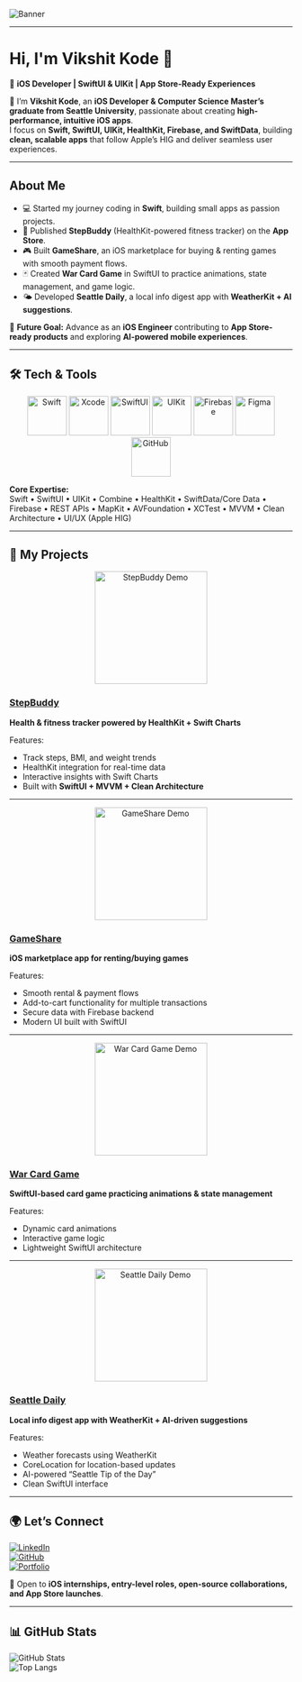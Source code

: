 <!-- ============================= -->
<!--          BANNER SECTION       -->
<!-- ============================= -->

![Banner](INSERT_BANNER_IMAGE_URL_HERE)

---

<!-- ============================= -->
<!--          INTRODUCTION         -->
<!-- ============================= -->

# Hi, I'm Vikshit Kode   
🚀 **iOS Developer | SwiftUI & UIKit | App Store-Ready Experiences**

👋 I’m **Vikshit Kode**, an **iOS Developer & Computer Science Master’s graduate from Seattle University**, passionate about creating **high-performance, intuitive iOS apps**.  
I focus on **Swift, SwiftUI, UIKit, HealthKit, Firebase, and SwiftData**, building **clean, scalable apps** that follow Apple’s HIG and deliver seamless user experiences.  

---

<!-- ============================= -->
<!--             ABOUT ME          -->
<!-- ============================= -->

## About Me  

- 💻 Started my journey coding in **Swift**, building small apps as passion projects.  
- 📱 Published **StepBuddy** (HealthKit-powered fitness tracker) on the **App Store**.  
- 🎮 Built **GameShare**, an iOS marketplace for buying & renting games with smooth payment flows.  
- 🃏 Created **War Card Game** in SwiftUI to practice animations, state management, and game logic.  
- 🌤️ Developed **Seattle Daily**, a local info digest app with **WeatherKit + AI suggestions**.  

🎯 **Future Goal:** Advance as an **iOS Engineer** contributing to **App Store-ready products** and exploring **AI-powered mobile experiences**.  

---

<!-- ============================= -->
<!--         TECH & TOOLS          -->
<!-- ============================= -->

## 🛠 Tech & Tools  

<p align="center">
  <img alt="Swift" width="70px" src="https://cdn.jsdelivr.net/gh/devicons/devicon/icons/swift/swift-original.svg"/>
  <img alt="Xcode" width="70px" src="https://cdn.jsdelivr.net/gh/devicons/devicon/icons/xcode/xcode-original.svg"/>
  <img alt="SwiftUI" width="70px" src="https://developer.apple.com/assets/elements/icons/swiftui/swiftui-256x256_2x.png"/>
  <img alt="UIKit" width="70px" src="https://developer.apple.com/assets/elements/icons/uikit/uikit-96x96_2x.png"/>
  <img alt="Firebase" width="70px" src="https://brandlogos.net/wp-content/uploads/2025/03/firebase_icon-logo_brandlogos.net_tcvck-300x378.png"/>
  <img alt="Figma" width="70px" src="https://cdn.jsdelivr.net/gh/devicons/devicon/icons/figma/figma-original.svg"/>
  <img alt="GitHub" width="70px" src="https://cdn.jsdelivr.net/gh/devicons/devicon/icons/github/github-original.svg"/>
</p>  

**Core Expertise:**  
Swift • SwiftUI • UIKit • Combine • HealthKit • SwiftData/Core Data • Firebase • REST APIs • MapKit • AVFoundation • XCTest • MVVM • Clean Architecture • UI/UX (Apple HIG)

---

<!-- ============================= -->
<!--           MY PROJECTS         -->
<!-- ============================= -->

## 📌 My Projects  

<p align="center">
  <img src="INSERT_PROJECT1_GIF_OR_SCREENSHOT" width="200" alt="StepBuddy Demo"/>
</p>  

### [StepBuddy](INSERT_APP_STORE_OR_GITHUB_LINK)  
**Health & fitness tracker powered by HealthKit + Swift Charts**  

Features:  
- Track steps, BMI, and weight trends  
- HealthKit integration for real-time data  
- Interactive insights with Swift Charts  
- Built with **SwiftUI + MVVM + Clean Architecture**  

---

<p align="center">
  <img src="INSERT_PROJECT2_GIF_OR_SCREENSHOT" width="200" alt="GameShare Demo"/>
</p>  

### [GameShare](INSERT_GITHUB_LINK)  
**iOS marketplace app for renting/buying games**  

Features:  
- Smooth rental & payment flows  
- Add-to-cart functionality for multiple transactions  
- Secure data with Firebase backend  
- Modern UI built with SwiftUI  

---

<p align="center">
  <img src="INSERT_PROJECT3_GIF_OR_SCREENSHOT" width="200" alt="War Card Game Demo"/>
</p>  

### [War Card Game](INSERT_GITHUB_LINK)  
**SwiftUI-based card game practicing animations & state management**  

Features:  
- Dynamic card animations  
- Interactive game logic  
- Lightweight SwiftUI architecture  

---

<p align="center">
  <img src="INSERT_PROJECT4_GIF_OR_SCREENSHOT" width="200" alt="Seattle Daily Demo"/>
</p>  

### [Seattle Daily](INSERT_GITHUB_LINK)  
**Local info digest app with WeatherKit + AI-driven suggestions**  

Features:  
- Weather forecasts using WeatherKit  
- CoreLocation for location-based updates  
- AI-powered “Seattle Tip of the Day”  
- Clean SwiftUI interface  

---

<!-- ============================= -->
<!--          CONNECT WITH ME      -->
<!-- ============================= -->

## 🌍 Let’s Connect  

[![LinkedIn](https://img.shields.io/badge/LinkedIn-0077B5?logo=linkedin&logoColor=white)](https://www.linkedin.com/in/vikshitkode/)  
[![GitHub](https://img.shields.io/badge/GitHub-181717?logo=github&logoColor=white)](https://github.com/vikshitkode)  
[![Portfolio](https://img.shields.io/badge/Portfolio-000000?logo=vercel&logoColor=white)](https://vikshitkodeios.netlify.app/)  

💬 Open to **iOS internships, entry-level roles, open-source collaborations, and App Store launches**.  

---

<!-- ============================= -->
<!--           GITHUB STATS        -->
<!-- ============================= -->

## 📊 GitHub Stats  

![GitHub Stats](https://github-readme-stats.vercel.app/api?username=vikshitkode&show_icons=true&theme=tokyonight)  
![Top Langs](https://github-readme-stats.vercel.app/api/top-langs/?username=vikshitkode&layout=compact&theme=tokyonight)  
